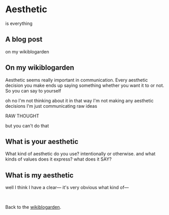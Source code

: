 # Aesthetic

is everything

## A blog post

on my wikiblogarden

## On my wikiblogarden

Aesthetic seems really important in communication. Every aesthetic decision you make ends up saying something whether you want it to or not. So you can say to yourself

oh no I'm not thinking about it in that way I'm not making any aesthetic decisions I'm just communicating raw ideas

RAW THOUGHT

but you can't do that

## What is your aesthetic

What kind of aesthetic do you use? intentionally or otherwise. and what kinds of values does it express? what does it SAY? 

## What is my aesthetic

well I think I have a clear— it's very obvious what kind of—

<br>

Back to the [wikiblogarden](/wikiblogarden).

